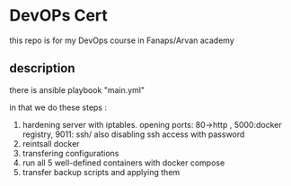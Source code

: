 # DevOPs Cert

this repo is for my DevOps course in Fanaps/Arvan academy

## description

there is ansible playbook "main.yml"

in that we do these steps :

1. hardening server with iptables. opening ports: 80->http , 5000:docker registry, 9011: ssh/ also disabling ssh access with password
2. reintsall docker
3. transfering configurations
4. run all 5 well-defined containers with docker compose
5. transfer backup scripts and applying them
